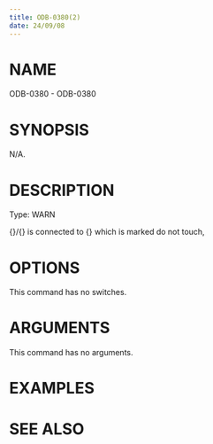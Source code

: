 ```yaml
---
title: ODB-0380(2)
date: 24/09/08
---
```


# NAME

ODB-0380 - ODB-0380

# SYNOPSIS

N/A.

# DESCRIPTION

Type: WARN

{}/{} is connected to {} which is marked do not touch,

# OPTIONS

This command has no switches.

# ARGUMENTS

This command has no arguments.

# EXAMPLES

# SEE ALSO
